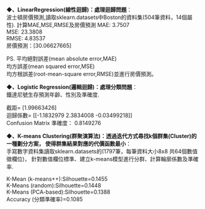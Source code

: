 <B>◆、LinearRegression(線性迴歸)：處理迴歸問題</B>：  
波士頓房價預測,讀取sklearn.datasets中Boston的資料集(504筆資料，14個屬性).
計算MAE,MSE,RMSE及房價預測 
MAE: 3.7507  
MSE: 23.3808  
RMSE: 4.83537  
房價預測：[30.06627665]    

PS.
平均絕對誤差(mean absolute error,MAE)  
均方誤差(mean squared error,MSE)  
均方根誤差(root-mean-square error,RMSE)並進行房價預測。


<B>◆、Logistic Regression(邏輯迴歸)：處理分類問題</B>：  
鐵達尼號生存預測年齡、性別及準確度.  

截距= [1.99663426]  
迴歸係數= [[-1.1832979   2.3834008  -0.03499218]]  
Confusion Matrix 準確度： 0.8149276 



<B>◆、K-means Clustering(群聚演算法)：透過迭代方式尋找k個群集(Cluster)的一種劃分方案，
使得群集結果對應的代價函數最小</B>：  
手寫數字資料集讀取sklearn.datasets的(1797筆，每筆資料大小8x8 共64個數值徵欄位)，
針對數值欄位標準、建立k-means模型進行分群、計算輪廓係數及準確率.

K-Mean (k-means++):Silhouette=0.1455  
K-Means (random):Silhouette=0.1448   
K-Means (PCA-based):Silhouette=0.1388  
Accuracy (分類準確率)=0.1085  



 
